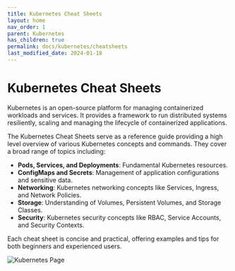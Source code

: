 ```yaml
---
title: Kubernetes Cheat Sheets
layout: home
nav_order: 1
parent: Kubernetes
has_children: true
permalink: docs/kubernetes/cheatsheets
last_modified_date: 2024-01-18
---
```


# Kubernetes Cheat Sheets

Kubernetes is an open-source platform for managing containerized workloads and services. It provides a framework to run distributed systems resiliently, scaling and managing the lifecycle of containerized applications.

The Kubernetes Cheat Sheets serve as a reference guide providing a high level overview of various Kubernetes concepts and commands. They cover a broad range of topics including:

- **Pods, Services, and Deployments**: Fundamental Kubernetes resources.
- **ConfigMaps and Secrets**: Management of application configurations and sensitive data.
- **Networking**: Kubernetes networking concepts like Services, Ingress, and Network Policies.
- **Storage**: Understanding of Volumes, Persistent Volumes, and Storage Classes.
- **Security**: Kubernetes security concepts like RBAC, Service Accounts, and Security Contexts.

Each cheat sheet is concise and practical, offering examples and tips for both beginners and experienced users.

![Kubernetes Page](https://user-cube.github.io/devops-cheatsheet/assets/images/kubernetes/kubernetes-page.svg)
